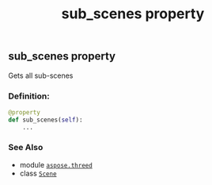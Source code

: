 ﻿---
title: sub_scenes property
second_title: Aspose.3D for Python via .NET API References
description: 
type: docs
weight: 240
url: /aspose.threed/scene/sub_scenes/
is_root: false
---

## sub_scenes property


Gets all sub-scenes
### Definition:
```python
@property
def sub_scenes(self):
    ...
```

### See Also
* module [`aspose.threed`](../../)
* class [`Scene`](/3d/python-net/aspose.threed/scene)
